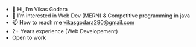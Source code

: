- 👋 Hi, I’m Vikas Godara
- 👀 I’m interested in Web Dev (MERN) & Competitive programming in java
- 📫 How to reach me vikasgodara290@gmail.com
- 2+ Years experience (Web Developement)
- Open to work
<!---
vikasgodara290/vikasgodara290 is a ✨ special ✨ repository because its `README.md` (this file) appears on your GitHub profile.
You can click the Preview link to take a look at your changes.
--->
